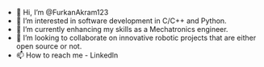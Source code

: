 - 👋 Hi, I’m @FurkanAkram123
- 👀 I’m interested in software development in C/C++ and Python.
- 🌱 I’m currently enhancing my skills as a Mechatronics engineer.
- 💞️ I’m looking to collaborate on innovative robotic projects that are either open source or not. 
- 📫 How to reach me - Linkedln

<!---
FurkanAkram123/FurkanAkram123 is a ✨ special ✨ repository because its `README.md` (this file) appears on your GitHub profile.
You can click the Preview link to take a look at your changes.
--->
